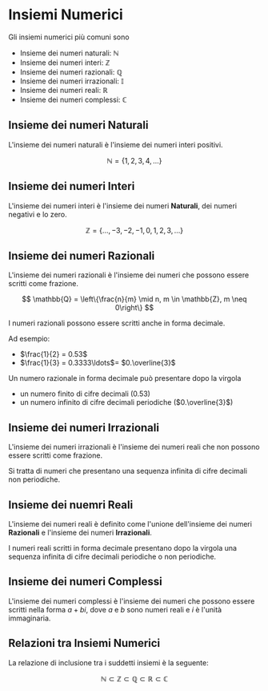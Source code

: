 
# Insiemi Numerici

Gli insiemi numerici più comuni sono

- Insieme dei numeri naturali: $\mathbb{N}$
- Insieme dei numeri interi: $\mathbb{Z}$
- Insieme dei numeri razionali: $\mathbb{Q}$
- Insieme dei numeri irrazionali: $\mathbb{I}$
- Insieme dei numeri reali: $\mathbb{R}$
- Insieme dei numeri complessi: $\mathbb{C}$

## Insieme dei numeri Naturali

L'insieme dei numeri naturali è l'insieme dei numeri interi positivi.

$$
\mathbb{N} = \{1, 2, 3, 4, \ldots\}
$$

## Insieme dei numeri Interi

L'insieme dei numeri interi è l'insieme dei numeri **Naturali**, dei numeri negativi e lo zero.

$$
\mathbb{Z} = \{\ldots, -3, -2, -1, 0, 1, 2, 3, \ldots\}
$$

## Insieme dei numeri Razionali

L'insieme dei numeri razionali è l'insieme dei numeri che possono essere scritti come frazione.

$$
\mathbb{Q} = \left\{\frac{n}{m} \mid n, m \in \mathbb{Z}, m \neq 0\right\}
$$

I numeri razionali possono essere scritti anche in forma decimale.

Ad esempio:

- $\frac{1}{2} = 0.53$
- $\frac{1}{3} = 0.3333\ldots$= $0.\overline{3}$

Un numero razionale in forma decimale può presentare dopo la virgola 

- un numero finito di cifre decimali ($0.53$)
- un numero infinito di cifre decimali periodiche ($0.\overline{3}$)

## Insieme dei numeri Irrazionali

L'insieme dei numeri irrazionali è l'insieme dei numeri reali che non possono essere scritti come frazione.

Si tratta di numeri che presentano una sequenza infinita di cifre decimali non periodiche.

## Insieme dei nuemri Reali

L'insieme dei numeri reali è definito come l'unione dell'insieme dei numeri **Razionali** e l'insieme dei numeri **Irrazionali**.

I numeri reali scritti in forma decimale presentano dopo la virgola una sequenza infinita di cifre decimali periodiche o non periodiche.

## Insieme dei numeri Complessi

L'insieme dei numeri complessi è l'insieme dei numeri che possono essere scritti nella forma $a + bi$, dove $a$ e $b$ sono numeri reali e $i$ è l'unità immaginaria.

## Relazioni tra Insiemi Numerici

La relazione di inclusione tra i suddetti insiemi è la seguente:

$$
\mathbb{N} \subset \mathbb{Z} \subset \mathbb{Q} \subset \mathbb{R} \subset \mathbb{C}
$$